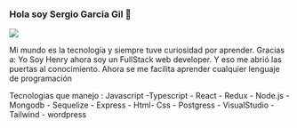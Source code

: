### Hola soy Sergio Garcia Gil 👋
<img src="https://blog.openclassrooms.com/es/wp-content/uploads/sites/5/2017/09/AdobeStock_126016889apaisado.jpg">

Mi mundo es la tecnología y siempre tuve curiosidad por aprender. Gracias a: Yo Soy Henry ahora soy un FullStack web developer. Y eso me abrió las puertas al conocimiento.  Ahora se me facilita aprender cualquier lenguaje de programación

Tecnologias que manejo : Javascript -Typescript - React - Redux - Node.js - Mongodb - Sequelize - Express - Html- Css - Postgress - VisualStudio - Tailwind - wordpress 
                         

<!--
**SergioGarciaGil/SergioGarciaGil** is a ✨ _special_ ✨ repository because its `README.md` (this file) appears on your GitHub profile.

Here are some ideas to get you started:

- 🔭 I’m currently working on ...
- 🌱 I’m currently learning ...
- 👯 I’m looking to collaborate on ...
- 🤔 I’m looking for help with ...
- 💬 Ask me about ...
- 📫 How to reach me: ...
- 😄 Pronouns: ...
- ⚡ Fun fact: ...
-->
